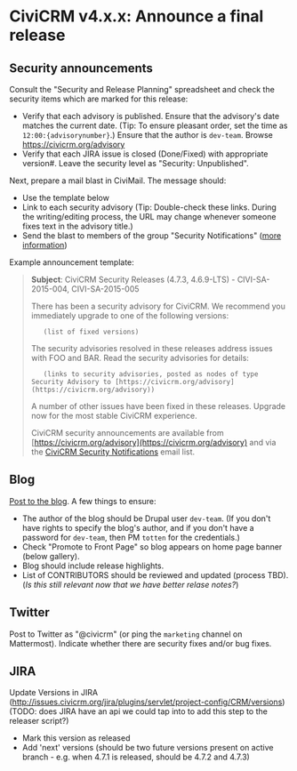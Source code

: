 # CiviCRM v4.x.x: Announce a final release

## Security announcements

Consult the "Security and Release Planning" spreadsheet and check the security items which are marked for this release:

* Verify that each advisory is published. Ensure that the advisory's date matches the current date. (Tip: To ensure pleasant order, set the time as `12:00:{advisorynumber}`.) Ensure that the author is `dev-team`.  Browse https://civicrm.org/advisory
* Verify that each JIRA issue is closed (Done/Fixed) with appropriate version#. Leave the security level as "Security: Unpublished". 

Next, prepare a mail blast in CiviMail. The message should:

* Use the template below
* Link to each security advisory (Tip: Double-check these links. During the writing/editing process, the URL may change whenever someone fixes text in the advisory title.)
* Send the blast to members of the group "Security Notifications" ([more information](https://civicrm.org/security))

Example announcement template:


> __Subject__: CiviCRM Security Releases (4.7.3, 4.6.9-LTS) - CIVI-SA-2015-004, CIVI-SA-2015-005
>
> There has been a security advisory for CiviCRM. We recommend you immediately upgrade to one of the following versions:
>
>        (list of fixed versions)
>
> The security advisories resolved in these releases address issues with FOO and BAR. Read the security advisories for details:
>
>        (links to security advisories, posted as nodes of type Security Advisory to [https://civicrm.org/advisory](https://civicrm.org/advisory))
>
> A number of other issues have been fixed in these releases. Upgrade now for the most stable CiviCRM experience.
>
> CiviCRM security announcements are available from [https://civicrm.org/advisory](https://civicrm.org/advisory) and via the [CiviCRM Security Notifications](https://civicrm.org/sites/all/modules/civicrm/extern/url.php?u=5441&qid=) email list.

## Blog

[Post to the blog](http://civicrm.org/blog). A few things to ensure:
 * The author of the blog should be Drupal user `dev-team`. (If you don't have rights to specify the blog's author, and if you don't have a password for `dev-team`, then PM `totten` for the credentials.)
 * Check "Promote to Front Page" so blog appears on home page banner (below gallery). 
 * Blog should include release highlights.  
 * List of CONTRIBUTORS should be reviewed and updated (process TBD). (*Is this still relevant now that we have better relase notes?*)


## Twitter

Post to Twitter as "@civicrm" (or ping the `marketing` channel on Mattermost). Indicate whether there are security fixes and/or bug fixes.

## JIRA

Update Versions in JIRA (http://issues.civicrm.org/jira/plugins/servlet/project-config/CRM/versions) (TODO: does JIRA have an api we could tap into to add this step to the releaser script?)

 * Mark this version as released
 * Add 'next' versions (should be two future versions present on active branch - e.g. when 4.7.1 is released, should be 4.7.2 and 4.7.3)
